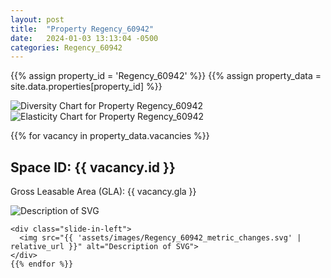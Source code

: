 ```yaml
---
layout: post
title:  "Property Regency_60942"
date:   2024-01-03 13:13:04 -0500
categories: Regency_60942
---
```


{{% assign property_id = 'Regency_60942' %}}
{{% assign property_data = site.data.properties[property_id] %}}

<div class="slide-in-left">
  <img src="{{ 'assets/images/Regency_60942_diversity.svg' | relative_url }}" alt="Diversity Chart for Property Regency_60942">
</div>

<!-- Slide-in SVG image -->
<div class="slide-in-left">
  <img src="{{ 'assets/images/Regency_60942_elasticity.svg' | relative_url }}" alt="Elasticity Chart for Property Regency_60942">
</div>

{{% for vacancy in property_data.vacancies %}}
  <h2>Space ID: {{ vacancy.id }}</h2>
  <p>Gross Leasable Area (GLA): {{ vacancy.gla }}</p>

   <div class="slide-in-left">
      <img src="{{ 'assets/images/Regency_60942_cotenant_impact.svg' | relative_url }}" alt="Description of SVG">
    </div>

    <div class="slide-in-left">
      <img src="{{ 'assets/images/Regency_60942_metric_changes.svg' | relative_url }}" alt="Description of SVG">
    </div>
    {{% endfor %}}    
